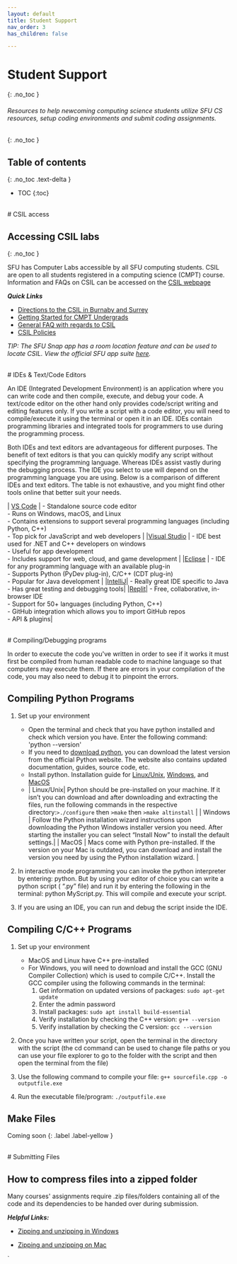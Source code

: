 ```yaml
---
layout: default
title: Student Support
nav_order: 3
has_children: false

---
```




# Student Support
{: .no_toc }

###### Resources to help newcoming computing science students utilize SFU CS resources, setup coding environments and submit coding assignments.
{: .no_toc }



## Table of contents
{: .no_toc .text-delta }

- TOC
{:toc}


<br>
# CSIL access

## Accessing CSIL labs
{: .no_toc }

SFU has Computer Labs accessible by all SFU computing students. CSIL are open to all students registered in a computing science (CMPT) course. Information and FAQs on CSIL can be accessed on the [CSIL webpage](http://www.sfu.ca/computing/about/support/csil.html)

***Quick Links***

- [Directions to the CSIL in Burnaby and Surrey ](http://www.sfu.ca/computing/about/support/csil/csil-directions.html)
- [Getting Started for CMPT Undergrads](http://www.sfu.ca/computing/about/support/getting-started.html)
- [General FAQ with regards to CSIL](http://www.sfu.ca/computing/about/support/csil/general.html)
- [CSIL Policies](http://www.sfu.ca/computing/about/support/csil/policies.html)

*TIP: The SFU Snap app has a room location feature and can be used to locate CSIL. View the official SFU app suite [here](http://www.sfu.ca/apps.html).*


<br>
# IDEs & Text/Code Editors  

An IDE (Integrated Development Environment) is an application where you can write code and then compile, execute, and debug your code. A text/code editor on the other hand only provides code/script writing and editing features only. If you write a script with a code editor, you will need to compile/execute it using the terminal or open it in an IDE. IDEs contain programming libraries and integrated tools for programmers to use during the programming process. 
 
Both IDEs and text editors are advantageous for different purposes. The benefit of text editors is that you can quickly modify any script without specifying the programming language. Whereas IDEs assist vastly during the debugging process. The IDE you select to use will depend on the programming language you are using. Below is a comparison of different IDEs and text editors. The table is not exhaustive, and you might find other tools online that better suit your needs.

| [VS Code](https://code.visualstudio.com/) | - Standalone source code editor <br> - Runs on Windows, macOS, and Linux <br> - Contains extensions to support several programming languages (including Python, C++) <br> - Top pick for JavaScript and web developers  |
|[Visual Studio](https://visualstudio.microsoft.com/) | - IDE best used for .NET and C++ developers on windows<br> - Useful for app development<br> - Includes support for web, cloud, and game development |
|[Eclipse](https://www.eclipse.org/getting-started/) | - IDE for any programming language with an available plug-in<br> - Supports Python (PyDev plug-in), C/C++ (CDT plug-in) <br> - Popular for Java development |
|[IntelliJ](https://www.jetbrains.com/idea/)| - Really great IDE specific to Java <br> - Has great testing and debugging tools|
|[Replit](https://replit.com/)| - Free, collaborative, in-browser IDE <br> - Support for 50+ languages (including Python, C++)<br> - GitHub integration which allows you to import GitHub repos<br> - API & plugins|





<br>
# Compiling/Debugging programs

In order to execute the code you've written in order to see if it works it must first be compiled from human readable code to machine language so that computers may execute them. If there are errors in your compilation of the code, you may also need to debug it to pinpoint the errors.

## Compiling Python Programs

1. Set up your environment
    - Open the terminal and check that you have python installed and check which version you have. Enter the following command: 'python --version'
    - If you need to [download python](https://www.python.org/downloads/), you can download the latest version from the official Python website. The website also contains updated documentation, guides, source code, etc.  
    - Install python. Installation guide for [Linux/Unix](https://docs.python.org/3/using/unix.html), [Windows](https://docs.python.org/3/using/windows.html), and [MacOS](https://docs.python.org/3/using/mac.html) 
    - | Linux/Unix| Python should be pre-installed on your machine. If it isn’t you can download and after downloading and extracting the files, run the following commands in the respective directory:`>./configure` then  `>make` then  `>make altinstall` |
    | Windows | Follow the Python installation wizard instructions upon downloading the Python Windows installer version you need. After starting the installer you can select “Install Now” to install the default settings.|
    | MacOS   |  Macs come with Python pre-installed. If the version on your Mac is outdated, you can download and install the version you need by using the Python installation wizard. |

2. In interactive mode programming you can invoke the python interpreter by entering:  python. But by using your editor of choice you can write a python script ( “.py” file) and run it by entering the following in the terminal: python MyScript.py. This will compile and execute your script. 

3. If you are using an IDE, you can run and debug the script inside the IDE. 

## Compiling C/C++ Programs

1. Set up your environment
    - MacOS and Linux have C++ pre-installed
    - For Windows, you will need to download and install the GCC (GNU Compiler Collection) which is used to compile C/C++. Install the GCC compiler using the following commands in the terminal: 
        1. Get information on updated versions of packages: `sudo apt-get update`
        2. Enter the admin password 
        3. Install packages: `sudo apt install build-essential`
        4. Verify installation by checking the C++ version: `g++ --version `
        5. Verify installation by checking the C version: `gcc --version `
    
2. Once you have written your script, open the terminal in the directory with the script (the cd command can be used to change file paths or you can use your file explorer to go to the folder with the script and then open the terminal from the file) 

3. Use the following command to compile your file: `g++ sourcefile.cpp -o outputfile.exe `

4. Run the executable file/program: `./outputfile.exe `


## Make Files
Coming soon
{: .label .label-yellow }



<br>
# Submitting Files

## How to compress files into a zipped folder

Many courses' assignments require .zip files/folders containing all of the code and its dependencies to be handed over during submission.

***Helpful Links:***

- [Zipping and unzipping in Windows](https://support.microsoft.com/en-us/windows/zip-and-unzip-files-8d28fa72-f2f9-712f-67df-f80cf89fd4e5#:~:text=Locate%20the%20file%20or%20folder,created%20in%20the%20same%20location.)

- [Zipping and unzipping on Mac](https://support.apple.com/en-ca/guide/mac-help/mchlp2528/mac#:~:text=Compress%20a%20file%20or%20folder,zip%20extension.)


`